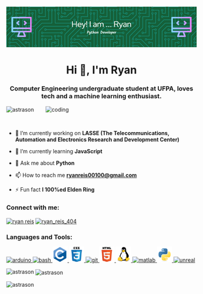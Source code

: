 ![Header](./github-header-image.png)
<h1 align="center">Hi 👋, I'm Ryan</h1>
<h3 align="center">Computer Engineering undergraduate student at UFPA, loves tech and a machine learning enthusiast.</h3>
<img align="right" alt="coding" width="400" src="https://giphy.com/gifs/night-programming-programmer-xUA7bdpLxQhsSQdyog">

<p align="left"> <img src="https://komarev.com/ghpvc/?username=astrason&label=Profile%20views&color=0e75b6&style=flat" alt="astrason" /> </p>

<p align="left"> <a href="https://twitter.com/" target="blank"><img src="https://img.shields.io/twitter/follow/?logo=twitter&style=for-the-badge" alt="" /></a> </p>

- 🔭 I’m currently working on **LASSE (The Telecommunications, Automation and Electronics Research and Development Center)**

- 🌱 I’m currently learning **JavaScript**

- 💬 Ask me about **Python**

- 📫 How to reach me **ryanreis00100@gmail.com**

- ⚡ Fun fact **I 100%ed Elden Ring**

<h3 align="left">Connect with me:</h3>
<p align="left">
<a href="https://linkedin.com/in/ryan reis" target="blank"><img align="center" src="https://raw.githubusercontent.com/rahuldkjain/github-profile-readme-generator/master/src/images/icons/Social/linked-in-alt.svg" alt="ryan reis" height="30" width="40" /></a>
<a href="https://instagram.com/ryan_reis_404" target="blank"><img align="center" src="https://raw.githubusercontent.com/rahuldkjain/github-profile-readme-generator/master/src/images/icons/Social/instagram.svg" alt="ryan_reis_404" height="30" width="40" /></a>
</p>

<h3 align="left">Languages and Tools:</h3>
<p align="left"> <a href="https://www.arduino.cc/" target="_blank" rel="noreferrer"> <img src="https://cdn.worldvectorlogo.com/logos/arduino-1.svg" alt="arduino" width="40" height="40"/> </a> <a href="https://www.gnu.org/software/bash/" target="_blank" rel="noreferrer"> <img src="https://www.vectorlogo.zone/logos/gnu_bash/gnu_bash-icon.svg" alt="bash" width="40" height="40"/> </a> <a href="https://www.cprogramming.com/" target="_blank" rel="noreferrer"> <img src="https://raw.githubusercontent.com/devicons/devicon/master/icons/c/c-original.svg" alt="c" width="40" height="40"/> </a> <a href="https://www.w3schools.com/css/" target="_blank" rel="noreferrer"> <img src="https://raw.githubusercontent.com/devicons/devicon/master/icons/css3/css3-original-wordmark.svg" alt="css3" width="40" height="40"/> </a> <a href="https://git-scm.com/" target="_blank" rel="noreferrer"> <img src="https://www.vectorlogo.zone/logos/git-scm/git-scm-icon.svg" alt="git" width="40" height="40"/> </a> <a href="https://www.w3.org/html/" target="_blank" rel="noreferrer"> <img src="https://raw.githubusercontent.com/devicons/devicon/master/icons/html5/html5-original-wordmark.svg" alt="html5" width="40" height="40"/> </a> <a href="https://www.linux.org/" target="_blank" rel="noreferrer"> <img src="https://raw.githubusercontent.com/devicons/devicon/master/icons/linux/linux-original.svg" alt="linux" width="40" height="40"/> </a> <a href="https://www.mathworks.com/" target="_blank" rel="noreferrer"> <img src="https://upload.wikimedia.org/wikipedia/commons/2/21/Matlab_Logo.png" alt="matlab" width="40" height="40"/> </a> <a href="https://www.python.org" target="_blank" rel="noreferrer"> <img src="https://raw.githubusercontent.com/devicons/devicon/master/icons/python/python-original.svg" alt="python" width="40" height="40"/> </a> <a href="https://unrealengine.com/" target="_blank" rel="noreferrer"> <img src="https://raw.githubusercontent.com/kenangundogan/fontisto/036b7eca71aab1bef8e6a0518f7329f13ed62f6b/icons/svg/brand/unreal-engine.svg" alt="unreal" width="40" height="40"/> </a> </p>

<p><img align="left" src="https://github-readme-stats.vercel.app/api/top-langs?username=astrason&show_icons=true&locale=en&layout=compact" alt="astrason" /></p>

<p>&nbsp;<img align="center" src="https://github-readme-stats.vercel.app/api?username=astrason&show_icons=true&locale=en" alt="astrason" /></p>

<p><img align="center" src="https://github-readme-streak-stats.herokuapp.com/?user=astrason&" alt="astrason" /></p>
